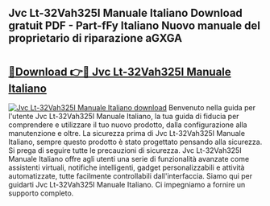 ## Jvc Lt-32Vah325I Manuale Italiano Download gratuit PDF - Part-fFy Italiano Nuovo manuale del proprietario di riparazione aGXGA

# <h2><a href="http://dfcjuw6.blite.top/?on=Jvc+Lt-32Vah325I+Manuale+Italiano">🔗Download 👉🔴 Jvc Lt-32Vah325I Manuale Italiano</a></h2>

[![Jvc Lt-32Vah325I Manuale Italiano download](https://i.imgur.com/lujVjoI.png)](http://dfcjuw6.blite.top/?on=Jvc+Lt-32Vah325I+Manuale+Italiano)
Benvenuto nella guida per l'utente Jvc Lt-32Vah325I Manuale Italiano, la tua guida di fiducia per comprendere e utilizzare il tuo nuovo prodotto, dalla configurazione alla manutenzione e oltre. La sicurezza prima di Jvc Lt-32Vah325I Manuale Italiano, sempre questo prodotto è stato progettato pensando alla sicurezza. Si prega di seguire tutte le precauzioni di sicurezza. Jvc Lt-32Vah325I Manuale Italiano offre agli utenti una serie di funzionalità avanzate come assistenti virtuali, notifiche intelligenti, gadget personalizzabili e attività automatizzate, tutte facilmente controllabili dall'interfaccia. Siamo qui per guidarti Jvc Lt-32Vah325I Manuale Italiano. Ci impegniamo a fornire un supporto completo.

